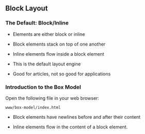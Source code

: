 ## Block Layout

### The Default: Block/Inline

  * Elements are either block or inline

  * Block elements stack on top of one another

  * Inline elements flow inside a block element

  * This is the default layout engine

  * Good for articles, not so good for applications

### Introduction to the Box Model

Open the following file in your web browser:

    www/box-model/index.html

  * Block elements have newlines before and after their content

  * Inline elements flow in the content of a block element.

